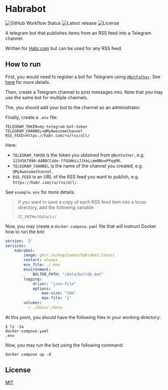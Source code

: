 # Habrabot

![GitHub Workflow Status](https://img.shields.io/github/workflow/status/kapitanov/habrabot/Go)
![Latest release](https://img.shields.io/github/release/kapitanov/habrabot)
![License](https://img.shields.io/github/license/kapitanov/habrabot)

A telegram bot that publishes items from an RSS feed into a Telegram channel.

Written for [Habr.com](https://habr.com/) but can be used for any RSS feed.

## How to run

First, you would need to register a bot for Telegram using [`@BotFather`](https://t.me/BotFather).
See [here](https://core.telegram.org/bots/api#authorizing-your-bot) for more details.

Then, create a Telegram channel to post messages into.
Note that you may use the same bot for multiple channels.

The, you should add your bot to the channel as an administrator.

Finally, create a `.env` file:

```shell
TELEGRAM_TOKEN=my-telegram-bot-token
TELEGRAM_CHANNEL=@MyAwesomeChannel
RSS_FEED=https://habr.com/ru/rss/all/
```

Here:

* `TELEGRAM_TOKEN` is the token you obtained from `@BotFather`, e.g. `1234567890:AABBCCdde-ffGGHHiiJJkkLLmmNNooPPqqRR`.
* `TELEGRAM_CHANNEL` is the name of the channel you created, e.g. `@MyAwesomeChannel`.
* `RSS_FEED` is an URL of the RSS feed you want to publish, e.g. `https://habr.com/ru/rss/all/`.

See `example.env` for more details.

> If you want to save a copy of each RSS feed item into a locac directory,
> add the following variable:
> 
> ```shell
> CC_PATH=/data/cc/
> ```

Now, you may create a `docker-compose.yaml` file that will instruct Docker how to run the bot:

```yaml
version: '3'
services:
    habrabot:
        image: ghcr.io/kapitanov/habrabot:latest
        restart: always
        env_file: ./.env
        environment:
            BOLTDB_PATH: "/data/boltdb.dat"
        logging:
            driver: "json-file"
            options:
                max-size: "10m"
                max-file: "1"
        volumes:
          - ./data/:/data
```

At this point, you should have the following files in your working directory:

```shell
$ ls -1a
docker-compose.yaml
.env
```

Now, you may run the bot using the following command:

```shell
docker compose up -d
```
## License

[MIT](LICENSE)

